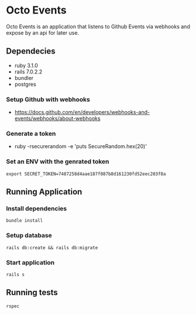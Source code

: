 # Octo Events

Octo Events is an application that listens to Github Events via webhooks and expose by an api for later use.

## Dependecies

- ruby 3.1.0
- rails 7.0.2.2
- bundler
- postgres

### Setup Github with webhooks
- https://docs.github.com/en/developers/webhooks-and-events/webhooks/about-webhooks

### Generate a token
- ruby -rsecurerandom -e 'puts SecureRandom.hex(20)'

### Set an ENV with the genrated token
```
export SECRET_TOKEN=7487258d4aae187f087b8d161230fd52eec203f8a
```

## Running Application

### Install dependencies
```
bundle install
```

### Setup database
```
rails db:create && rails db:migrate
```

### Start application
```
rails s
```

## Running tests
```
rspec
```
